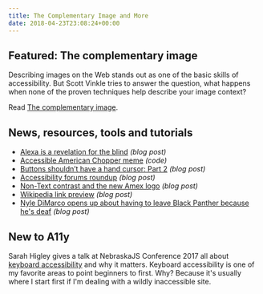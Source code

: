 ```yaml
---
title: The Complementary Image and More
date: 2018-04-23T23:08:24+00:00
---
```


## Featured: The complementary image

Describing images on the Web stands out as one of the basic skills of accessibility. But Scott Vinkle tries to answer the question, what happens when none of the proven techniques help describe your image context?

Read [The complementary image](https://medium.com/@svinkle/the-complimentary-image-60a495adee63).

## News, resources, tools and tutorials

* [Alexa is a revelation for the blind](https://www.theatlantic.com/magazine/archive/2018/05/what-alexa-taught-my-father/556874/) _(blog post)_
* [Accessible American Chopper meme](https://codepen.io/aardrian/pen/rdPgaa) _(code)_
* [Buttons shouldn’t have a hand cursor: Part 2](https://uxdesign.cc/buttons-shouldnt-have-a-hand-cursor-part-2-4a6e1c8423a5) _(blog post)_
* [Accessibility forums roundup](https://www.digitala11y.com/accessibility-forums-roundup/) _(blog post)_
* [Non-Text contrast and the new Amex logo](https://www.linkedin.com/pulse/non-text-contrast-new-amex-logo-michael-gower/) _(blog post)_
* [Wikipedia link preview](https://a11ywins.tumblr.com/post/173072286008/wikipedia-link-preview) _(blog post)_
* [Nyle DiMarco opens up about having to leave Black Panther because he's deaf](https://www.teenvogue.com/story/nyle-dimarco-opens-up-about-leaving-black-panther-because-hes-deaf) _(blog post)_

## New to A11y

Sarah Higley gives a talk at NebraskaJS Conference 2017 all about [keyboard accessibility](https://www.youtube.com/watch?v=0RZn8RrO6t4) and why it matters. Keyboard accessibility is one of my favorite areas to point beginners to first. Why? Because it's usually where I start first if I'm dealing with a wildly inaccessible site.